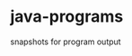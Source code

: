 # java-programs
snapshots for program output
 

 	

	
 
	 

	 

	 
	 
	 
	 

	 

	 

	 

	 
	 

	 

	 

	 
	 
